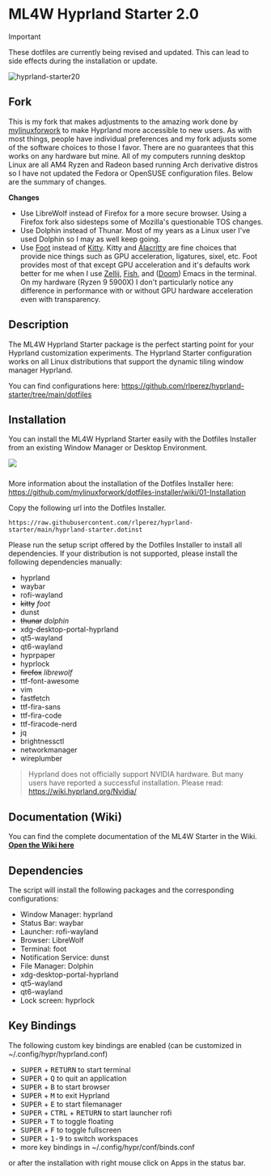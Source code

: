 # ML4W Hyprland Starter 2.0

> [!IMPORTANT]
> These dotfiles are currently being revised and updated. This can lead to side effects during the installation or update.

![hyprland-starter20](https://github.com/user-attachments/assets/71e387ff-68a6-4c4d-a98c-6d6a86fb900e)

## Fork

This is my fork that makes adjustments to the amazing work done by [mylinuxforwork](https://github.com/mylinuxforwork/) to make Hyprland more accessible to new users. As with most things, people have individual preferences and my fork adjusts some of the software choices to those I favor. There are no guarantees that this works on any hardware but mine. All of my computers running desktop Linux are all AM4 Ryzen and Radeon based running Arch derivative distros so I have not updated the Fedora or OpenSUSE configuration files. Below are the summary of changes.

**Changes**
- Use LibreWolf instead of Firefox for a more secure browser. Using a Firefox fork also sidesteps some of Mozilla's questionable TOS changes.
- Use Dolphin instead of Thunar. Most of my years as a Linux user I've used Dolphin so I may as well keep going.
- Use [Foot](https://codeberg.org/dnkl/foot) instead of [Kitty](https://sw.kovidgoyal.net/kitty/). Kitty and [Alacritty](https://alacritty.org/) are fine choices that provide nice things such as GPU acceleration, ligatures, sixel, etc. Foot provides most of that except GPU acceleration and it's defaults work better for me when I use [Zellij](https://zellij.dev/), [Fish](https://fishshell.com/), and ([Doom](https://github.com/doomemacs/doomemacs)) Emacs in the terminal. On my hardware (Ryzen 9 5900X) I don't particularly notice any difference in performance with or without GPU hardware acceleration even with transparency.

## Description

The ML4W Hyprland Starter package is the perfect starting point for your Hyprland customization experiments. The Hyprland Starter configuration works on all Linux distributions that support the dynamic tiling window manager Hyprland.

You can find configurations here: https://github.com/rlperez/hyprland-starter/tree/main/dotfiles

## Installation

You can install the ML4W Hyprland Starter easily with the Dotfiles Installer from an existing Window Manager or Desktop Environment.

<a href="https://mylinuxforwork.github.io/dotfiles-installer/" target="_blank"><img src="https://mylinuxforwork.github.io/dotfiles-installer/dotfiles-installer-badge.png" style="border:0;margin-bottom:10px"></a>

More information about the installation of the Dotfiles Installer here: https://github.com/mylinuxforwork/dotfiles-installer/wiki/01-Installation

Copy the following url into the Dotfiles Installer.

```
https://raw.githubusercontent.com/rlperez/hyprland-starter/main/hyprland-starter.dotinst
```
Please run the setup script offered by the Dotfiles Installer to install all dependencies. If your distribution is not supported, please install the following dependencies manually:

- hyprland
- waybar
- rofi-wayland
- ~~kitty~~ _foot_
- dunst
- ~~thunar~~ _dolphin_
- xdg-desktop-portal-hyprland
- qt5-wayland
- qt6-wayland
- hyprpaper
- hyprlock
- ~~firefox~~ _librewolf_
- ttf-font-awesome
- vim
- fastfetch
- ttf-fira-sans
- ttf-fira-code
- ttf-firacode-nerd
- jq
- brightnessctl
- networkmanager
- wireplumber

> Hyprland does not officially support NVIDIA hardware. But many users have reported a successful installation. Please read: https://wiki.hyprland.org/Nvidia/

## Documentation (Wiki)

You can find the complete documentation of the ML4W Starter in the Wiki. <b>[Open the Wiki here](https://github.com/mylinuxforwork/hyprland-starter/wiki)</b>

## Dependencies

The script will install the following packages and the corresponding configurations:

- Window Manager: hyprland
- Status Bar: waybar
- Launcher: rofi-wayland
- Browser: LibreWolf
- Terminal: foot
- Notification Service: dunst
- File Manager: Dolphin
- xdg-desktop-portal-hyprland
- qt5-wayland
- qt6-wayland
- Lock screen: hyprlock

## Key Bindings

The following custom key bindings are enabled (can be customized in ~/.config/hypr/hyprland.conf)

- <kbd>SUPER</kbd> + <kbd>RETURN</kbd> to start terminal
- <kbd>SUPER</kbd> + <kbd>Q</kbd> to quit an application
- <kbd>SUPER</kbd> + <kbd>B</kbd> to start browser
- <kbd>SUPER</kbd> + <kbd>M</kbd> to exit Hyprland
- <kbd>SUPER</kbd> + <kbd>E</kbd> to start filemanager
- <kbd>SUPER</kbd></kbd> + <kbd>CTRL</kbd> + <kbd>RETURN</kbd> to start launcher rofi
- <kbd>SUPER</kbd> + <kbd>T</kbd> to toggle floating
- <kbd>SUPER</kbd> + <kbd>F</kbd> to toggle fullscreen
- <kbd>SUPER</kbd> + <kbd>1-9</kbd> to switch workspaces
- more key bindings in ~/.config/hypr/conf/binds.conf

or after the installation with right mouse click on Apps in the status bar.
